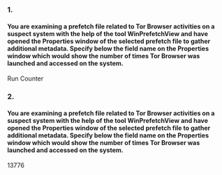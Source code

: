 ### 1.
#### You are examining a prefetch file related to Tor Browser activities on a suspect system with the help of the tool WinPrefetchView and have opened the Properties window of the selected prefetch file to gather additional metadata. Specify below the field name on the Properties window which would show the number of times Tor Browser was launched and accessed on the system.
Run Counter


### 2.
#### You are examining a prefetch file related to Tor Browser activities on a suspect system with the help of the tool WinPrefetchView and have opened the Properties window of the selected prefetch file to gather additional metadata. Specify below the field name on the Properties window which would show the number of times Tor Browser was launched and accessed on the system.
13776
